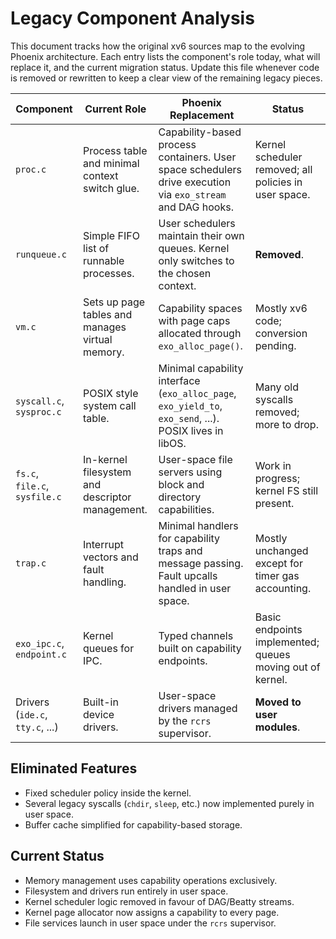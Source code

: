 # Legacy Component Analysis

This document tracks how the original xv6 sources map to the evolving
Phoenix architecture.  Each entry lists the component's role today,
what will replace it, and the current migration status.  Update this
file whenever code is removed or rewritten to keep a clear view of the
remaining legacy pieces.

| Component | Current Role | Phoenix Replacement | Status |
|-----------|--------------|---------------------|--------|
| `proc.c` | Process table and minimal context switch glue. | Capability-based process containers. User space schedulers drive execution via `exo_stream` and DAG hooks. | Kernel scheduler removed; all policies in user space. |
| `runqueue.c` | Simple FIFO list of runnable processes. | User schedulers maintain their own queues. Kernel only switches to the chosen context. | **Removed**. |
| `vm.c` | Sets up page tables and manages virtual memory. | Capability spaces with page caps allocated through `exo_alloc_page()`. | Mostly xv6 code; conversion pending. |
| `syscall.c`, `sysproc.c` | POSIX style system call table. | Minimal capability interface (`exo_alloc_page`, `exo_yield_to`, `exo_send`, ...). POSIX lives in libOS. | Many old syscalls removed; more to drop. |
| `fs.c`, `file.c`, `sysfile.c` | In-kernel filesystem and descriptor management. | User-space file servers using block and directory capabilities. | Work in progress; kernel FS still present. |
| `trap.c` | Interrupt vectors and fault handling. | Minimal handlers for capability traps and message passing. Fault upcalls handled in user space. | Mostly unchanged except for timer gas accounting. |
| `exo_ipc.c`, `endpoint.c` | Kernel queues for IPC. | Typed channels built on capability endpoints. | Basic endpoints implemented; queues moving out of kernel. |
| Drivers (`ide.c`, `tty.c`, ...) | Built-in device drivers. | User-space drivers managed by the `rcrs` supervisor. | **Moved to user modules**. |

## Eliminated Features
- Fixed scheduler policy inside the kernel.
- Several legacy syscalls (`chdir`, `sleep`, etc.) now implemented purely in user space.
- Buffer cache simplified for capability-based storage.

## Current Status
- Memory management uses capability operations exclusively.
- Filesystem and drivers run entirely in user space.
- Kernel scheduler logic removed in favour of DAG/Beatty streams.
- Kernel page allocator now assigns a capability to every page.
- File services launch in user space under the ``rcrs`` supervisor.
